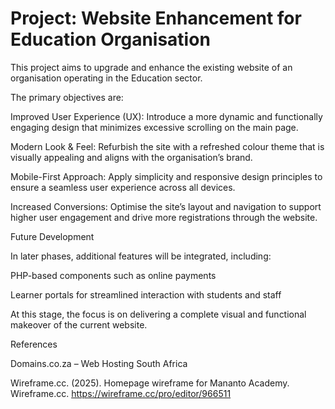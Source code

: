 # Project: Website Enhancement for Education Organisation

This project aims to upgrade and enhance the existing website of an organisation operating in the Education sector.

The primary objectives are:

Improved User Experience (UX): Introduce a more dynamic and functionally engaging design that minimizes excessive scrolling on the main page.

Modern Look & Feel: Refurbish the site with a refreshed colour theme that is visually appealing and aligns with the organisation’s brand.

Mobile-First Approach: Apply simplicity and responsive design principles to ensure a seamless user experience across all devices.

Increased Conversions: Optimise the site’s layout and navigation to support higher user engagement and drive more registrations through the website.

Future Development

In later phases, additional features will be integrated, including:

PHP-based components such as online payments

Learner portals for streamlined interaction with students and staff

At this stage, the focus is on delivering a complete visual and functional makeover of the current website.

References

Domains.co.za – Web Hosting South Africa

Wireframe.cc. (2025). Homepage wireframe for Mananto Academy. Wireframe.cc. https://wireframe.cc/pro/editor/966511
